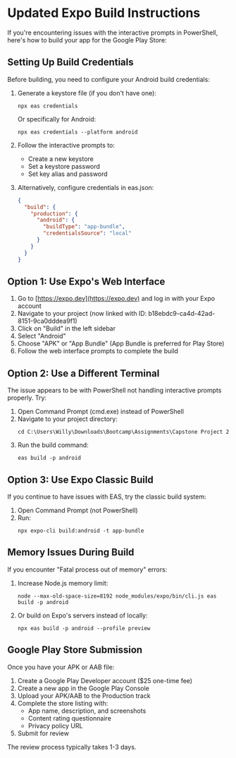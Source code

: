 # Updated Expo Build Instructions

If you're encountering issues with the interactive prompts in PowerShell, here's how to build your app for the Google Play Store:

## Setting Up Build Credentials

Before building, you need to configure your Android build credentials:

1. Generate a keystore file (if you don't have one):
   ```
   npx eas credentials
   ```
   Or specifically for Android:
   ```
   npx eas credentials --platform android
   ```

2. Follow the interactive prompts to:
   - Create a new keystore
   - Set a keystore password
   - Set key alias and password

3. Alternatively, configure credentials in eas.json:
   ```json
   {
     "build": {
       "production": {
         "android": {
           "buildType": "app-bundle",
           "credentialsSource": "local"
         }
       }
     }
   }
   ```

## Option 1: Use Expo's Web Interface

1. Go to [https://expo.dev](https://expo.dev) and log in with your Expo account
2. Navigate to your project (now linked with ID: b18ebdc9-ca4d-42ad-8151-9ca0dddea9f1)
3. Click on "Build" in the left sidebar
4. Select "Android"
5. Choose "APK" or "App Bundle" (App Bundle is preferred for Play Store)
6. Follow the web interface prompts to complete the build

## Option 2: Use a Different Terminal

The issue appears to be with PowerShell not handling interactive prompts properly. Try:

1. Open Command Prompt (cmd.exe) instead of PowerShell
2. Navigate to your project directory:
   ```
   cd C:\Users\Willy\Downloads\Bootcamp\Assignments\Capstone Project 2
   ```
3. Run the build command:
   ```
   eas build -p android
   ```

## Option 3: Use Expo Classic Build

If you continue to have issues with EAS, try the classic build system:

1. Open Command Prompt (not PowerShell)
2. Run:
   ```
   npx expo-cli build:android -t app-bundle
   ```

## Memory Issues During Build

If you encounter "Fatal process out of memory" errors:

1. Increase Node.js memory limit:
   ```
   node --max-old-space-size=8192 node_modules/expo/bin/cli.js eas build -p android
   ```

2. Or build on Expo's servers instead of locally:
   ```
   npx eas build -p android --profile preview
   ```

## Google Play Store Submission

Once you have your APK or AAB file:

1. Create a Google Play Developer account ($25 one-time fee)
2. Create a new app in the Google Play Console
3. Upload your APK/AAB to the Production track
4. Complete the store listing with:
   - App name, description, and screenshots
   - Content rating questionnaire
   - Privacy policy URL
5. Submit for review

The review process typically takes 1-3 days.